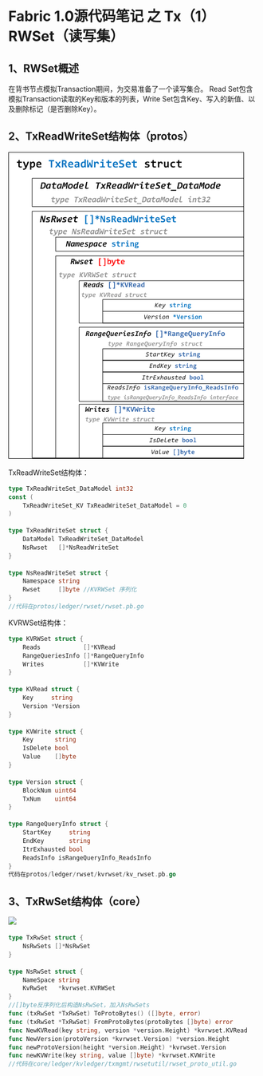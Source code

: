 # Fabric 1.0源代码笔记 之 Tx（1）RWSet（读写集）

## 1、RWSet概述

在背书节点模拟Transaction期间，为交易准备了一个读写集合。
Read Set包含模拟Transaction读取的Key和版本的列表，Write Set包含Key、写入的新值、以及删除标记（是否删除Key）。

## 2、TxReadWriteSet结构体（protos）

![](TxReadWriteSet.png)

TxReadWriteSet结构体：

```go
type TxReadWriteSet_DataModel int32
const (
	TxReadWriteSet_KV TxReadWriteSet_DataModel = 0
)

type TxReadWriteSet struct {
	DataModel TxReadWriteSet_DataModel
	NsRwset   []*NsReadWriteSet
}

type NsReadWriteSet struct {
	Namespace string
	Rwset     []byte //KVRWSet 序列化
}
//代码在protos/ledger/rwset/rwset.pb.go
```

KVRWSet结构体：

```go
type KVRWSet struct {
	Reads            []*KVRead
	RangeQueriesInfo []*RangeQueryInfo
	Writes           []*KVWrite
}

type KVRead struct {
	Key     string
	Version *Version
}

type KVWrite struct {
	Key      string
	IsDelete bool
	Value    []byte
}

type Version struct {
	BlockNum uint64
	TxNum    uint64
}

type RangeQueryInfo struct {
	StartKey     string
	EndKey       string
	ItrExhausted bool
	ReadsInfo isRangeQueryInfo_ReadsInfo
}
代码在protos/ledger/rwset/kvrwset/kv_rwset.pb.go
```

## 3、TxRwSet结构体（core）

![](TTxRwSet.png)

```go
type TxRwSet struct {
	NsRwSets []*NsRwSet
}

type NsRwSet struct {
	NameSpace string
	KvRwSet   *kvrwset.KVRWSet
}
//[]byte反序列化后构造NsRwSet，加入NsRwSets
func (txRwSet *TxRwSet) ToProtoBytes() ([]byte, error)
func (txRwSet *TxRwSet) FromProtoBytes(protoBytes []byte) error
func NewKVRead(key string, version *version.Height) *kvrwset.KVRead
func NewVersion(protoVersion *kvrwset.Version) *version.Height
func newProtoVersion(height *version.Height) *kvrwset.Version
func newKVWrite(key string, value []byte) *kvrwset.KVWrite
//代码在core/ledger/kvledger/txmgmt/rwsetutil/rwset_proto_util.go
```



